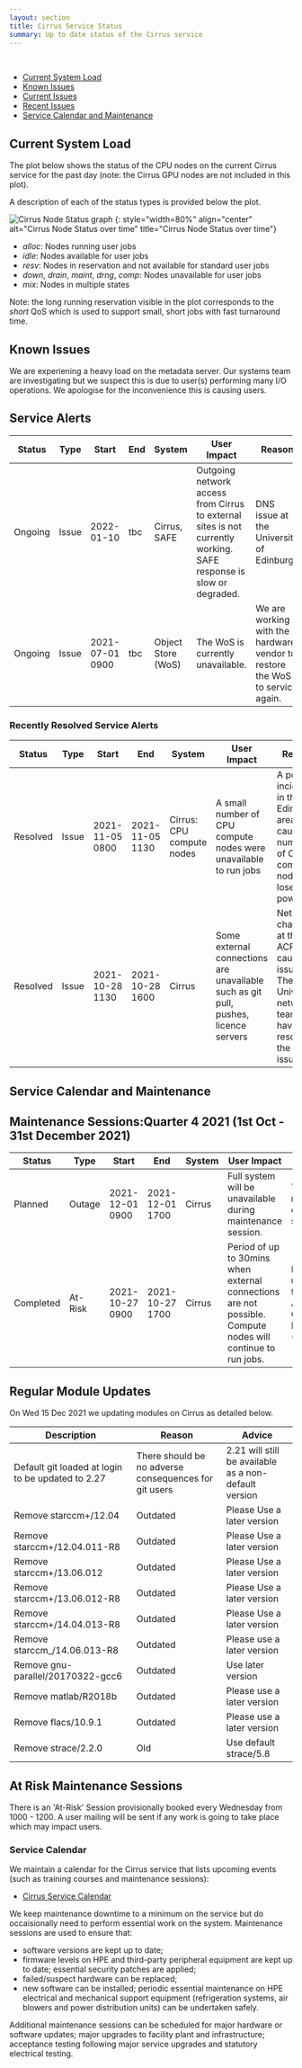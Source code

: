 ```yaml
---
layout: section
title: Cirrus Service Status
summary: Up to date status of the Cirrus service
---
```


&nbsp;

- [Current System Load](#current-system-load)
- [Known Issues](#known-issues)
- [Current Issues](#current-issues)
- [Recent Issues](#recent-issues)
- [Service Calendar and Maintenance](#service-calendar-and-maintenance)


## Current System Load

The plot below shows the status of the CPU nodes on the current Cirrus service for the past day
(note: the Cirrus GPU nodes are not included in this plot).

A description of each of the status types is provided below the plot.

![Cirrus Node Status graph](https://safe.epcc.ed.ac.uk/Graphs/cirrus.png)
{: style="width=80%" align="center"
alt="Cirrus Node Status over time" 
title="Cirrus Node Status over time"}

- *alloc*: Nodes running user jobs
- *idle*: Nodes available for user jobs
- *resv*: Nodes in reservation and not available for standard user jobs
- *down*, *drain*, *maint*, *drng*, *comp*: Nodes unavailable for user jobs
- *mix*: Nodes in multiple states 

Note: the long running reservation visible in the plot corresponds to the *short* QoS which
is used to support small, short jobs with fast turnaround time.


## Known Issues 

We are experiening a heavy load on the metadata server. Our systems team are investigating but we suspect this is due to user(s) performing many I/O operations. We apologise for the inconvenience this is causing users. 

## Service Alerts

| Status | Type | Start | End | System | User Impact | Reason |
| ---    | ---  | ---   | --- | ---    | ---         | ---    |
| Ongoing | Issue | 2022-01-10 | tbc | Cirrus, SAFE | Outgoing network access from Cirrus to external sites is not currently working. SAFE response is slow or degraded. | DNS issue at the University of Edinburgh |
| Ongoing | Issue | 2021-07-01 0900 | tbc | Object Store (WoS) | The WoS is currently unavailable. | We are working with the hardware vendor to restore the WoS to service again. |   

### Recently Resolved Service Alerts

| Status | Type | Start | End | System | User Impact | Reason |
| ---    | ---  | ---   | --- | ---    | ---         | ---    |
| Resolved | Issue | 2021-11-05 0800  | 2021-11-05 1130 | Cirrus: CPU compute nodes | A small number of CPU compute nodes were unavailable to run jobs | A power incident in the Edinburgh area caused a number of CPU compute nodes to lose power. |  
| Resolved | Issue | 2021-10-28 1130  | 2021-10-28 1600 | Cirrus | Some external connections are unavailable such as git pull, pushes, licence servers | Network changes at the ACF have caused issues. The University network team have resolved the issues. |    


## Service Calendar and Maintenance

## Maintenance Sessions:Quarter 4 2021 (1st Oct - 31st December 2021)

| Status | Type | Start | End | System | User Impact | Reason |
| ---    | ---  | ---   | --- | ---    | ---         | ---    |
| Planned | Outage | 2021-12-01  0900 | 2021-12-01 1700 | Cirrus | Full system will be unavailable during maintenance session. | Third-party maintenance on cooling system. |
| Completed | At-Risk | 2021-10-27 0900 | 2021-10-27 1700 | Cirrus | Period of up to 30mins when external connections are not possible. Compute nodes will continue to run jobs. | Network upgrade at the Advanced Computing Facility (ACF) |

## Regular Module Updates 

On Wed 15 Dec 2021 we updating modules on Cirrus as detailed below.
  
| Description | Reason | Advice |
| ---    | ---  | ---   | 
| Default git loaded at login to be updated to 2.27 | There should be no adverse consequences for git users | 2.21 will still be available as a non-default version |
| Remove starccm+/12.04 | Outdated | Please Use a later version |
| Remove starccm+/12.04.011-R8 | Outdated | Please Use a later version |
| Remove starccm+/13.06.012	| Outdated | Please Use a later version |
| Remove starccm+/13.06.012-R8 | Outdated | Please Use a later version |
| Remove starccm+/14.04.013-R8 | Outdated | Please Use a later version |
| Remove starccm_/14.06.013-R8 | Outdated	| Please use a later version |
| Remove gnu-parallel/20170322-gcc6	| Outdated	| Use later version |
| Remove matlab/R2018b	| Outdated | Please use a later version |
| Remove flacs/10.9.1	| Outdated | Please use a later version |
| Remove strace/2.2.0	| Old	| Use default strace/5.8 |

## At Risk Maintenance Sessions

There is an 'At-Risk' Session provisionally booked every Wednesday from 1000 - 1200. 
A user mailing will be sent if any work is going to take place which may impact users.

### Service Calendar

We maintain a calendar for the Cirrus service that lists upcoming events (such
as training courses and maintenance sessions):

- [Cirrus Service Calendar](calendar.html)

We keep maintenance downtime to a minimum on the service but do occaisionally
need to perform essential work on the system. Maintenance sessions are used to 
ensure that:

* software versions are kept up to date;
* firmware levels on HPE and third-party peripheral equipment are kept up to date;
essential security patches are applied;
* failed/suspect hardware can be replaced;
* new software can be installed;
periodic essential maintenance on HPE electrical and mechanical support equipment (refrigeration systems, air blowers and power distribution units) can be undertaken safely.

Additional maintenance sessions can be scheduled for major hardware or software updates; major upgrades to facility plant and infrastructure; acceptance testing following major service upgrades and statutory electrical testing.

